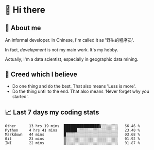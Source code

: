 # 👋 Hi there

## :speech_balloon: About me

An informal developer. In Chinese, I'm called it as '野生的程序员'.

In fact, _development_ is not my main work. It's my hobby.

Actually, I'm a data scientist, especially in geographic data mining.

## :see_no_evil: Creed which I believe

- Do one thing and do the best. That also means 'Less is more'.
- Do the thing until to the end. That also means 'Never forget why you started'.

## :chart_with_upwards_trend: Last 7 days my coding stats

<!--START_SECTION:waka-->
```text
Other      13 hrs 19 mins  ████████████████▓░░░░░░░░   66.46 % 
Python     4 hrs 41 mins   ██████░░░░░░░░░░░░░░░░░░░   23.40 % 
Markdown   44 mins         █░░░░░░░░░░░░░░░░░░░░░░░░   03.68 % 
Git        23 mins         ▒░░░░░░░░░░░░░░░░░░░░░░░░   01.92 % 
INI        22 mins         ▒░░░░░░░░░░░░░░░░░░░░░░░░   01.87 % 
```
<!--END_SECTION:waka-->
